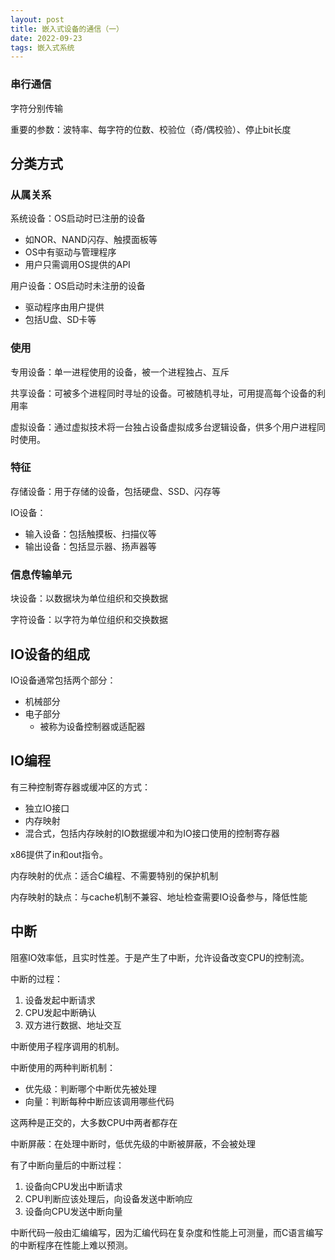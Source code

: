 ```yaml
---
layout: post
title: 嵌入式设备的通信（一）
date: 2022-09-23
tags: 嵌入式系统
---
```


### 串行通信

字符分别传输

重要的参数：波特率、每字符的位数、校验位（奇/偶校验）、停止bit长度

## 分类方式

### 从属关系

系统设备：OS启动时已注册的设备

- 如NOR、NAND闪存、触摸面板等
- OS中有驱动与管理程序
- 用户只需调用OS提供的API

用户设备：OS启动时未注册的设备

- 驱动程序由用户提供
- 包括U盘、SD卡等

### 使用

专用设备：单一进程使用的设备，被一个进程独占、互斥

共享设备：可被多个进程同时寻址的设备。可被随机寻址，可用提高每个设备的利用率

虚拟设备：通过虚拟技术将一台独占设备虚拟成多台逻辑设备，供多个用户进程同时使用。

### 特征

存储设备：用于存储的设备，包括硬盘、SSD、闪存等

IO设备：

- 输入设备：包括触摸板、扫描仪等
- 输出设备：包括显示器、扬声器等

### 信息传输单元

块设备：以数据块为单位组织和交换数据

字符设备：以字符为单位组织和交换数据

## IO设备的组成

IO设备通常包括两个部分：

- 机械部分
- 电子部分
  - 被称为设备控制器或适配器

## IO编程

有三种控制寄存器或缓冲区的方式：

- 独立IO接口
- 内存映射
- 混合式，包括内存映射的IO数据缓冲和为IO接口使用的控制寄存器

x86提供了in和out指令。

内存映射的优点：适合C编程、不需要特别的保护机制

内存映射的缺点：与cache机制不兼容、地址检查需要IO设备参与，降低性能

## 中断

阻塞IO效率低，且实时性差。于是产生了中断，允许设备改变CPU的控制流。

中断的过程：

1. 设备发起中断请求
2. CPU发起中断确认
3. 双方进行数据、地址交互

中断使用子程序调用的机制。

中断使用的两种判断机制：

- 优先级：判断哪个中断优先被处理
- 向量：判断每种中断应该调用哪些代码

这两种是正交的，大多数CPU中两者都存在

中断屏蔽：在处理中断时，低优先级的中断被屏蔽，不会被处理

有了中断向量后的中断过程：

1. 设备向CPU发出中断请求
2. CPU判断应该处理后，向设备发送中断响应
3. 设备向CPU发送中断向量

中断代码一般由汇编编写，因为汇编代码在复杂度和性能上可测量，而C语言编写的中断程序在性能上难以预测。
